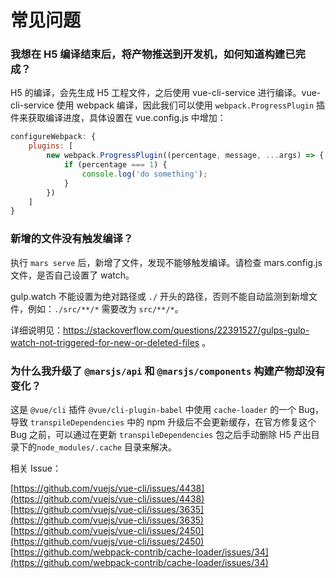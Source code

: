 # 常见问题

### 我想在 H5 编译结束后，将产物推送到开发机，如何知道构建已完成？

H5 的编译，会先生成 H5 工程文件，之后使用 vue-cli-service 进行编译。vue-cli-service 使用 webpack 编译，因此我们可以使用 `webpack.ProgressPlugin` 插件来获取编译进度，具体设置在 vue.config.js 中增加：

```js
configureWebpack: {
    plugins: [
        new webpack.ProgressPlugin((percentage, message, ...args) => {
            if (percentage === 1) {
                console.log('do something');
            }
        })
    ]
}
```

### 新增的文件没有触发编译？

执行 `mars serve` 后，新增了文件，发现不能够触发编译。请检查 mars.config.js 文件，是否自己设置了 watch。

gulp.watch 不能设置为绝对路径或 `./` 开头的路径，否则不能自动监测到新增文件，例如：`./src/**/*` 需要改为 `src/**/*`。

详细说明见：https://stackoverflow.com/questions/22391527/gulps-gulp-watch-not-triggered-for-new-or-deleted-files 。

### 为什么我升级了 `@marsjs/api` 和 `@marsjs/components` 构建产物却没有变化？

这是 `@vue/cli` 插件 `@vue/cli-plugin-babel` 中使用 `cache-loader` 的一个 Bug，导致 `transpileDependencies` 中的 npm 升级后不会更新缓存，在官方修复这个 Bug 之前，可以通过在更新 `transpileDependencies` 包之后手动删除 H5 产出目录下的`node_modules/.cache` 目录来解决。

相关 Issue：

[https://github.com/vuejs/vue-cli/issues/4438](https://github.com/vuejs/vue-cli/issues/4438)
[https://github.com/vuejs/vue-cli/issues/3635](https://github.com/vuejs/vue-cli/issues/3635)
[https://github.com/vuejs/vue-cli/issues/2450](https://github.com/vuejs/vue-cli/issues/2450)
[https://github.com/webpack-contrib/cache-loader/issues/34](https://github.com/webpack-contrib/cache-loader/issues/34)